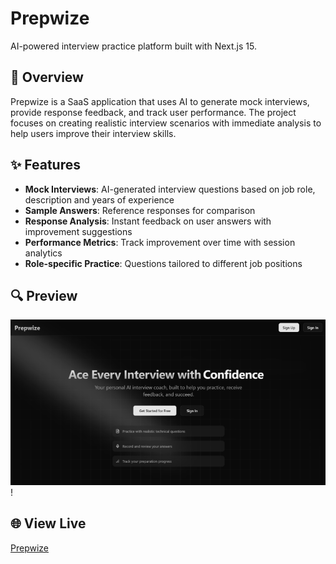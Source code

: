 # Prepwize

AI-powered interview practice platform built with Next.js 15.

## 📌 Overview

Prepwize is a SaaS application that uses AI to generate mock interviews, provide response feedback, and track user performance. The project focuses on creating realistic interview scenarios with immediate analysis to help users improve their interview skills.

## ✨ Features

-   **Mock Interviews**: AI-generated interview questions based on job role, description and years of experience
-   **Sample Answers**: Reference responses for comparison
-   **Response Analysis**: Instant feedback on user answers with improvement suggestions
-   **Performance Metrics**: Track improvement over time with session analytics
-   **Role-specific Practice**: Questions tailored to different job positions

## 🔍 Preview

![Preview](/public/preview.png)!

## 🌐 View Live

[Prepwize](https://prepwize.vercel.app/)
